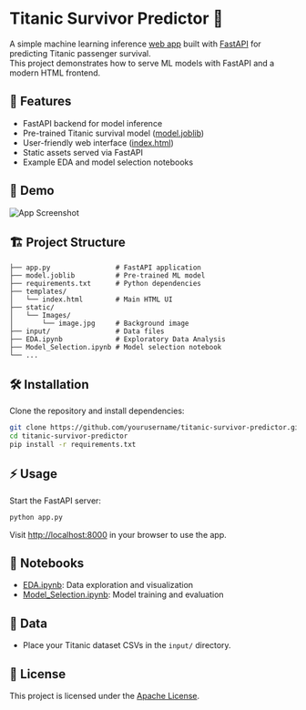 # Titanic Survivor Predictor 🚢

A simple machine learning inference [web app](https://titanic-survival-predictor-jny8.onrender.com/) built with [FastAPI](https://fastapi.tiangolo.com/) for predicting Titanic passenger survival.  
This project demonstrates how to serve ML models with FastAPI and a modern HTML frontend.

## 🚀 Features

- FastAPI backend for model inference
- Pre-trained Titanic survival model ([model.joblib](model.joblib))
- User-friendly web interface ([index.html](templates/index.html))
- Static assets served via FastAPI
- Example EDA and model selection notebooks

## 📸 Demo

![App Screenshot](static/Images/Demo.png)

## 🏗️ Project Structure

```
├── app.py                # FastAPI application
├── model.joblib          # Pre-trained ML model
├── requirements.txt      # Python dependencies
├── templates/
│   └── index.html        # Main HTML UI
├── static/
│   └── Images/
│       └── image.jpg     # Background image
├── input/                # Data files
├── EDA.ipynb             # Exploratory Data Analysis
├── Model_Selection.ipynb # Model selection notebook
└── ...
```

## 🛠️ Installation

Clone the repository and install dependencies:

```sh
git clone https://github.com/yourusername/titanic-survivor-predictor.git
cd titanic-survivor-predictor
pip install -r requirements.txt
```

## ⚡ Usage

Start the FastAPI server:

```sh
python app.py
```

Visit [http://localhost:8000](http://localhost:8000) in your browser to use the app.

## 📝 Notebooks

- [EDA.ipynb](EDA.ipynb): Data exploration and visualization
- [Model_Selection.ipynb](Model_Selection.ipynb): Model training and evaluation

## 📂 Data

- Place your Titanic dataset CSVs in the `input/` directory.

## 📄 License

This project is licensed under the [Apache License](LICENSE).

